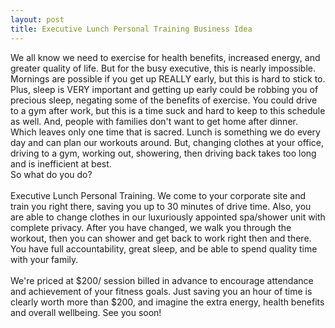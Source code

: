 ```yaml
---
layout: post
title: Executive Lunch Personal Training Business Idea
---
```

We all know we need to exercise for health benefits, increased energy, and greater quality of life.
But for the busy executive, this is nearly impossible.  Mornings are possible if you get up REALLY early, but this is hard to stick to. Plus, sleep is VERY important and getting up early could be robbing you of precious sleep, negating some of the benefits of exercise. You could drive to a gym after work, but this is a time suck and hard to keep to this schedule as well.  And, people with families don't want to get home after dinner.  Which leaves only one time that is sacred. 
Lunch is something we do every day and can plan our workouts around.  But, changing clothes  at your office, driving to a gym, working out, showering, then driving back takes too long and is inefficient at best.<br>
So what do you do?<br><br>
Executive Lunch Personal Training.  We come to your corporate site and train you right there, saving you up to 30 minutes of drive time.  Also, you are able to change clothes in our luxuriously appointed spa/shower unit with complete privacy.  After you have changed, we walk you through the workout, then you can shower and get back to work right then and there.  You have full accountability, great sleep, and be able to spend quality time with your family. <br><br>
We're priced at $200/ session billed in advance to encourage attendance and achievement of your fitness goals.  Just saving you an hour of time is clearly worth more than $200, and imagine the extra energy, health benefits and overall wellbeing. See you soon!
